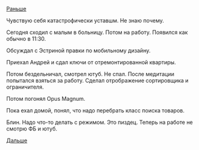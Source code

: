 [Раньше](2018.02.06.md)

Чувствую себя катастрофически уставшм. Не знаю почему.

Сегодня сходил с малым в больницу. Потом на работу. Появился как обычно в 11:30.

Обсуждал с Эстриной правки по мобильному дизайну.

Приехал Андрей и сдал ключи от отремонтированной квартиры.

Потом бездельничал, смотрел ютуб. Не спал. После медитации попытался взяться за работу. Сделал отрображение сортировщика и ограничителя.

Потом погонял Opus Magnum.

Пока ехал домой, понял, что надо перебрать класс поиска товаров.

Блин. Надо что-то делать с режимом. Это пиздец. Теперь на работе не смотрю ФБ и ютуб.

[Дальше](2018.02.10.md)